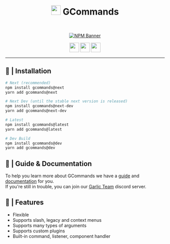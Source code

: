 <div align="center">
    
   # <img src="https://cdn.discordapp.com/avatars/834822955229380619/7d0142158babe0375e7cc633e87c06d4.png" height="30"> GCommands
    
  <br />
  <p>
    <a href="https://www.npmjs.com/package/gcommands"><img src="https://nodei.co/npm/gcommands.png?downloads=true&stars=true" alt="NPM Banner"></a>
  </p>
  <p>
    <a href="https://ko-fi.com/H2H05FNRL"><img src="https://img.shields.io/badge/Kofi-Donate-yellow?style=for-the-badge" height="30" /></a>
    <a href="https://github.com/Garlic-Team/GCommands"><img src="https://img.shields.io/badge/Open-Source-blue?style=for-the-badge" height="30" /></a>
    <img src="https://img.shields.io/badge/Made%20With-TypeScript-red?style=for-the-badge" height="30" />
  </p>
</div>

---

## 📂 | Installation

```sh
# Next (recommended)
npm install gcommands@next
yarn add gcommands@next

# Next Dev (until the stable next version is released)
npm install gcommands@next-dev
yarn add gcommands@next-dev

# Latest
npm install gcommands@latest
yarn add gcommands@latest

# Dev Build
npm install gcommands@dev
yarn add gcommands@dev
```

## 🐢 | Guide & Documentation
To help you learn more about GCommands we have a [guide](https://gcommands.js.org/guide/) and [documentation](https://garlic-team.js.org/#/docs/gcommands/next/general/welcome) for you.  
If you're still in trouble, you can join our [Garlic Team](https://discord.gg/AjKJSBbGm2) discord server.

## 👀 | Features

- Flexible
- Supports slash, legacy and context menus
- Supports many types of arguments
- Supports custom plugins
- Built-in command, listener, component handler
